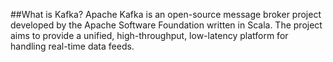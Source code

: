 ##What is Kafka?
Apache Kafka is an open-source message broker project developed by the Apache Software Foundation written in Scala. The project aims to provide a unified, high-throughput, low-latency platform for handling real-time data feeds.

